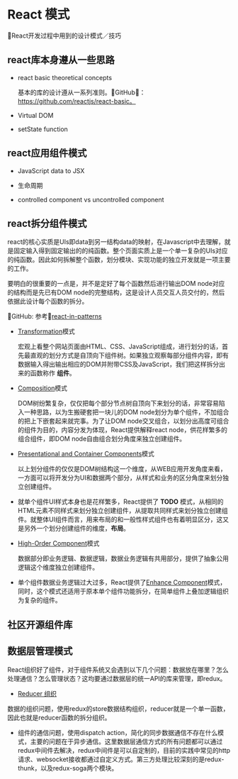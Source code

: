 # React 模式

📖React开发过程中用到的设计模式／技巧

## react库本身遵从一些思路

- react basic theoretical concepts

  基本的库的设计遵从一系列准则。💾GitHub🔗：<https://github.com/reactjs/react-basic。>

- Virtual DOM

- setState function

## react应用组件模式

- JavaScript data to JSX

- 生命周期

- controlled component vs uncontrolled component

## react拆分组件模式

react的核心实质是UIs即data到另一结构data的映射，在Javascript中去理解，就是固定输入得到固定输出的的纯函数。整个页面实质上是一个单一复杂的UIs对应的纯函数。因此如何拆解整个函数，划分模块、实现功能的独立开发就是一项主要的工作。

要明白的很重要的一点是，并不是定好了每个函数然后进行输出DOM node对应的结构而是先已有DOM node的完整结构，这是设计人员交互人员交付的，然后依据此设计每个函数的拆分。

💾GitHub: 参考🔗[react-in-patterns](https://github.com/krasimir/react-in-patterns)

- [Transformation](transformation.md)模式

  宏观上看整个网站页面由HTML、CSS、JavaScript组成，进行划分的话，首先最直观的划分方式是自顶向下组件树。如果独立观察每部分组件内容，即有数据输入得出输出相应的DOM并附带CSS及JavaScript，我们把这样拆分出来的函数称作 **组件**。

- [Composition](composition.md)模式

  DOM树纷繁复杂，仅仅把每个部分节点树自顶向下来划分的话，非常容易陷入一种思路，以为生搬硬套把一块儿的DOM node划分为单个组件，不加组合的把上下嵌套起来就完事。为了让DOM node交叉组合，以划分出高度可组合的组件为目的，内容分发为体现，React提供解释react node，供花样繁多的组合组件，即DOM node自由组合划分角度来独立创建组件。

- [Presentational and Container Components](presentational-container.md)模式

  以上划分组件的仅仅是DOM树结构这一个维度，从WEB应用开发角度来看，一方面可以将开发分为UI和数据两个部分，从样式和业务的区分角度来划分独立创建组件。

- []()

  就单个组件UI样式本身也是花样繁多，React提供了 **TODO** 模式，从相同的HTML元素不同样式来划分独立创建组件，从提取共同样式来划分独立创建组件。就整体UI组件而言，用来布局的和一般性样式组件也有着明显区分，这又是另外一个划分创建组件的维度，**布局**。

- [High-Order Component](high-order-component.md)模式

  数据部分即业务逻辑、数据逻辑，数据业务逻辑有共用部分，提供了抽象公用逻辑这个维度独立创建组件。

- 单个组件数据业务逻辑过大过多，React提供了[Enhance Component]()模式，同时，这个模式还适用于原本单个组件功能拆分，在简单组件上叠加逻辑组织为复杂的组件。

## 社区开源组件库

## 数据层管理模式

React组织好了组件，对于组件系统又会遇到以下几个问题：数据放在哪里？怎么处理通信？怎么管理状态？这均要通过数据层的统一API的库来管理，即redux。

- [Reducer 组织](reducer.md)

数据的组织问题，使用redux的store数据结构组织，reducer就是一个单一函数，因此也就是reducer函数的拆分组织。

- 组件的通信问题，使用dispatch action，简化的同步数据通信不存在什么模式，主要的问题在于异步通信。这里数据层通信方式的所有问题都可以通过redux中间件去解决，redux中间件是可以自定制的，目前的实践中常见的http请求、websocket接收都通过自定义方式。第三方处理比较深刻的是redux-thunk，以及redux-soga两个模块。
